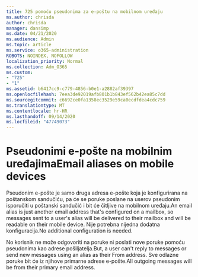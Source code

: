 ```yaml
---
title: 725 pomoću pseudonima za e-poštu na mobilnom uređaju
ms.author: chrisda
author: chrisda
manager: dansimp
ms.date: 04/21/2020
ms.audience: Admin
ms.topic: article
ms.service: o365-administration
ROBOTS: NOINDEX, NOFOLLOW
localization_priority: Normal
ms.collection: Adm_O365
ms.custom:
- "725"
- "1"
ms.assetid: b6417cc9-c779-4856-b0e1-a2882af39397
ms.openlocfilehash: 7eea3de92019afb801b1b843ef562b42ea85c7dd
ms.sourcegitcommit: c6692ce0fa1358ec3529e59ca0ecdfdea4cdc759
ms.translationtype: MT
ms.contentlocale: hr-HR
ms.lasthandoff: 09/14/2020
ms.locfileid: "47749073"
---
```

# <a name="email-aliases-on-mobile-devices"></a><span data-ttu-id="51823-102">Pseudonimi e-pošte na mobilnim uređajima</span><span class="sxs-lookup"><span data-stu-id="51823-102">Email aliases on mobile devices</span></span>

<span data-ttu-id="51823-103">Pseudonim e-pošte je samo druga adresa e-pošte koja je konfigurirana na poštanskom sandučiću, pa će se poruke poslane na userov pseudonim isporučiti u poštanski sandučić i bit će čitljive na mobilnom uređaju.</span><span class="sxs-lookup"><span data-stu-id="51823-103">An email alias is just another email address that's configured on a mailbox, so messages sent to a user's alias will be delivered to their mailbox and will be readable on their mobile device.</span></span> <span data-ttu-id="51823-104">Nije potrebna nijedna dodatna konfiguracija.</span><span class="sxs-lookup"><span data-stu-id="51823-104">No additional configuration is needed.</span></span>

<span data-ttu-id="51823-105">No korisnik ne može odgovoriti na poruke ni poslati nove poruke pomoću pseudonima kao adrese pošiljatelja.</span><span class="sxs-lookup"><span data-stu-id="51823-105">But, a user can't reply to messages or send new messages using an alias as their From address.</span></span> <span data-ttu-id="51823-106">Sve odlazne poruke bit će iz njihove primarne adrese e-pošte.</span><span class="sxs-lookup"><span data-stu-id="51823-106">All outgoing messages will be from their primary email address.</span></span>
